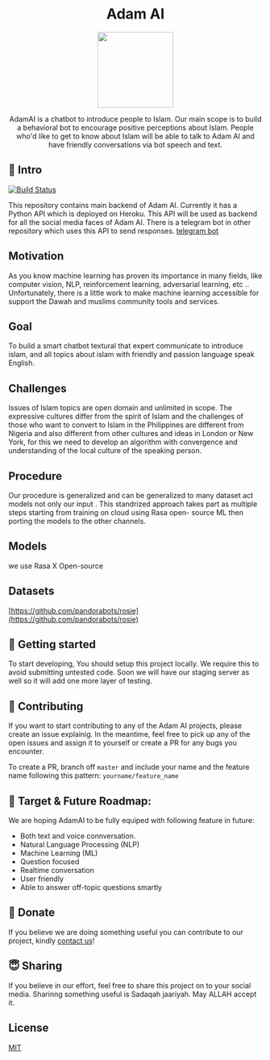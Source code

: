 <p align='center'>
  <h1 align='center'>Adam AI</h1>
  <p align='center'><img width='150' src='https://avatars1.githubusercontent.com/u/65319513?s=400&u=79dde67010bebec9093b504af779fc28d5c285ac&v=4' /></p>  
  <p align='center'>
    AdamAI is a chatbot to introduce people to Islam. Our main scope is to build a behavioral bot to encourage positive perceptions about Islam. People who'd like to get to know about Islam will be able to talk to Adam AI and have friendly conversations via bot speech and text.
  </p>
</p>
 
## 👋 Intro
[![Build Status](https://travis-ci.com/IAdamAi/AdamAI.svg?token=SzVqcxEhtJezzefm5yC1&branch=master)](https://travis-ci.com/IAdamAi/AdamAI)

This repository contains main backend of Adam AI. Currently it has a Python API which is deployed on Heroku. This API will be used as backend for all the social media faces of Adam AI. There is a telegram bot in other repository which uses this API to send responses. [telegram bot](https://github.com/IAdamAi/AdamAI_telegram) 

## Motivation

As you know machine learning has proven its importance in many fields, like computer vision, NLP, reinforcement learning, adversarial learning, etc .. Unfortunately, there is a little work to make machine learning accessible for support the Dawah and muslims community tools and services.

## Goal 

To build a smart chatbot textural that expert communicate to introduce islam, and all topics about islam with friendly and passion language speak English.

## Challenges

Issues of Islam topics are open domain and unlimited in scope. The expressive cultures differ from the spirit of Islam and the challenges of those who want to convert to Islam in the Philippines are different from Nigeria and also different from other cultures and ideas in London or New York, for this we need to develop an algorithm with convergence and understanding of the local culture of the speaking person.

## Procedure 

Our procedure is generalized and can be generalized to many dataset act models not only our input . This standrized approach takes part as multiple steps starting from training on cloud using Rasa open- source ML then porting the models to the other channels.

## Models

we use Rasa X Open-source

## Datasets

[https://github.com/pandorabots/rosie](https://github.com/pandorabots/rosie)

## 🔧 Getting started
To start developing, You should setup this project locally. We require this to avoid submitting untested code. Soon we will have our staging server as well so it will add one more layer of testing.


## 🔨 Contributing
If you want to start contributing to any of the Adam AI projects, please create an issue explainig. In the meantime, feel free to pick up any of the open issues and assign it to yourself or create a PR for any bugs you encounter.

To create a PR, branch off `master` and include your name and the feature name following this pattern: `yourname/feature_name`

## 🎯 Target & Future Roadmap:

We are hoping AdamAI to be fully equiped with following feature in future: 

* Both text and voice connversation.
* Natural Language Processing (NLP)
* Machine Learning (ML)
* Question focused 
* Realtime conversation 
* User friendly
* Able to answer off-topic questions smartly

## 💸 Donate
If you believe we are doing something useful you can contribute to our project, kindly [contact us](mailto:salam@iAdam.ai)!

## 😇 Sharing
If you believe in our effort, feel free to share this project on to your social media. Sharinng something useful is Sadaqah jaariyah. May ALLAH accept it. 

## License
<a href="https://github.com/IAdamAi/AdamAI/blob/master/LICENSE">MIT</a>

